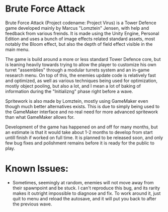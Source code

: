 # Brute Force Attack

Brute Force Attack (Project codename: Project Virus) is a Tower Defence game developed mainly by Marcus "Lomztein" Jensen, with help and feedback from various freinds. It is made using the Unity Engine, Personal Edition and uses a bunch of image effects related standard assets, most notably the Bloom effect, but also the depth of field effect visible in the main menu.

The game is build around a more or less standard Tower Defence core, but is leaning heavily towards trying to allow the player to customize his own turret "assemblies" through a modular turrets system and an in-game research menu. On top of this, the enemies update code is relatively fast and optimized, as well as various techniques being used for optimization, mostly object pooling, but also a lot, and I mean a lot of baking of information during the "Initializng" phase right before a wave.

Spritework is also made by Lomztein, mostly using GameMaker even though much better alternatives exists. This is due to simply being used to the GameMaker interface and no real need for more advanced spritework than what GameMaker allows for.

Development of the game has happened on and off for many months, but an estimate is that it would take about 1-2 months to develop from start untill finish if worked on full time. It is planned to be released soon, and only few bug fixes and polishment remains before it is ready for the public to play.

# Known Issues:

 * Sometimes, seemingly at random, enemies will not move away from their spawnpoint and be stuck. I can't reproduce this bug, and its rarity makes it outright impossible to diagnose and fix. To work around it, just quit to menu and reload the autosave, and it will put you back to after the previous wave.

